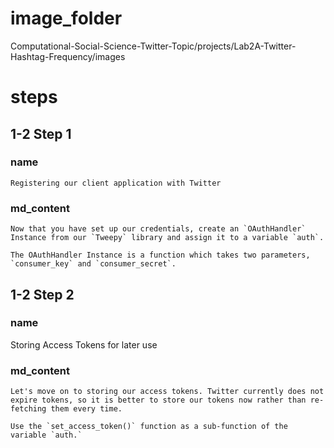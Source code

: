 # image_folder
Computational-Social-Science-Twitter-Topic/projects/Lab2A-Twitter-Hashtag-Frequency/images

# steps

## 1-2 Step 1
### name
```
Registering our client application with Twitter
```

### md_content 
```
Now that you have set up our credentials, create an `OAuthHandler` Instance from our `Tweepy` library and assign it to a variable `auth`.

The OAuthHandler Instance is a function which takes two parameters, `consumer_key` and `consumer_secret`. 
```
## 1-2 Step 2
### name
Storing Access Tokens for later use

### md_content
```
Let's move on to storing our access tokens. Twitter currently does not expire tokens, so it is better to store our tokens now rather than re-fetching them every time. 

Use the `set_access_token()` function as a sub-function of the variable `auth.`
```